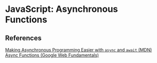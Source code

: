 # JavaScript: Asynchronous Functions

## References

[Making Asynchronous Programming Easier with `async` and `await` (MDN)](https://developer.mozilla.org/en-US/docs/Learn/JavaScript/Asynchronous/Async_await)<br>
[Async Functions (Google Web Fundamentals)](https://developers.google.com/web/fundamentals/primers/async-functions)
